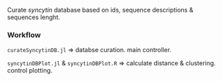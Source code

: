 Curate _syncytin_ database based on ids, sequence descriptions & sequences lenght.

### Workflow

`curateSyncytinDB.jl` => databse curation. main controller.

`syncytinDBPlot.jl` & `syncytinDBPlot.R` => calculate distance & clustering. control plotting.
